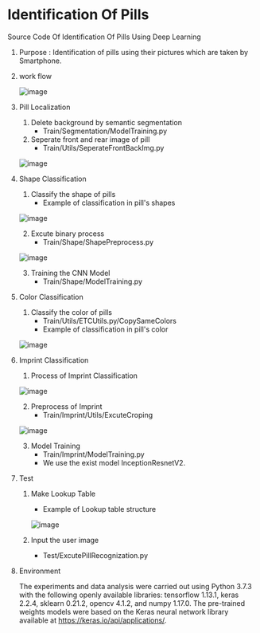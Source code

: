 # Identification Of Pills
Source Code Of Identification Of Pills Using Deep Learning 

1. Purpose : Identification of pills using their pictures which are taken by Smartphone.

2. work flow

   ![image](https://user-images.githubusercontent.com/45959329/85300412-7b730c00-b4e1-11ea-93d1-157d8c103d72.png)

3. Pill Localization
   1) Delete background by semantic segmentation
      - Train/Segmentation/ModelTraining.py
   2) Seperate front and rear image of pill
      - Train/Utils/SeperateFrontBackImg.py
      
   ![image](https://user-images.githubusercontent.com/45959329/85349182-be140300-b538-11ea-90ab-bc1d8ff6c8b1.png)

4. Shape Classification
   1) Classify the shape of pills
      - Example of classification in pill's shapes
      
   ![image](https://user-images.githubusercontent.com/45959329/85349950-c40ae380-b53a-11ea-9ff3-05ff026c6618.png)
   
   2) Excute binary process
      - Train/Shape/ShapePreprocess.py
      
   ![image](https://user-images.githubusercontent.com/45959329/85349937-bce3d580-b53a-11ea-9784-be5173f7f002.png)
   
   3) Training the CNN Model
      - Train/Shape/ModelTraining.py
      
5. Color Classification
   1) Classify the color of pills
      - Train/Utils/ETCUtils.py/CopySameColors
      - Example of classification in pill's color
      
   ![image](https://user-images.githubusercontent.com/45959329/85350335-dafe0580-b53b-11ea-9c74-c0f185287f4c.png)
   
6. Imprint Classification
   1) Process of Imprint Classification
   
   ![image](https://user-images.githubusercontent.com/45959329/85351723-5e6d2600-b53f-11ea-8f67-96287e79e772.png)
   
   2) Preprocess of Imprint
      - Train/Imprint/Utils/ExcuteCroping
   
   ![image](https://user-images.githubusercontent.com/45959329/85351034-b014b100-b53d-11ea-9f46-97110c07ff88.png)
   
   3) Model Training
      - Train/Imprint/ModelTraining.py 
      - We use the exist model InceptionResnetV2.

7. Test
   1) Make Lookup Table
      - Example of Lookup table structure
      
      ![image](https://user-images.githubusercontent.com/45959329/85364493-3345ff00-b55e-11ea-80ea-04a256dd6c4a.png)
      
   2) Input the user image
      - Test/ExcutePillRecognization.py
      
8. Environment

   The experiments and data analysis were carried out using Python 3.7.3 with the following openly available libraries: tensorflow 1.13.1, keras 2.2.4, 
   sklearn 0.21.2, opencv 4.1.2, and numpy 1.17.0. The pre-trained weights models were based on the Keras neural network library available at https://keras.io/api/applications/. 
